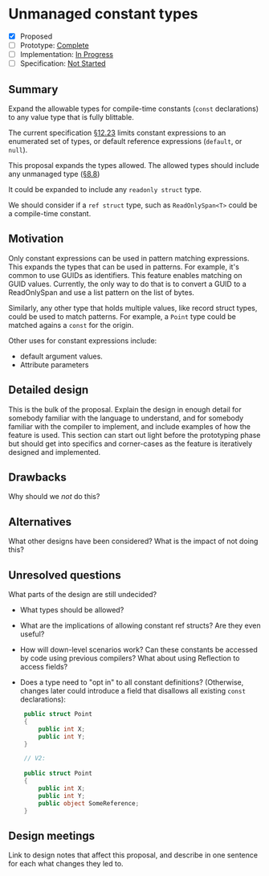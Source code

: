 # Unmanaged constant types

* [x] Proposed
* [ ] Prototype: [Complete](https://github.com/PROTOTYPE_OWNER/roslyn/BRANCH_NAME)
* [ ] Implementation: [In Progress](https://github.com/dotnet/roslyn/BRANCH_NAME)
* [ ] Specification: [Not Started](pr/1)

## Summary
[summary]: #summary

Expand the allowable types for compile-time constants (`const` declarations) to any value type that is fully blittable.

The current specification [§12.23](https://github.com/dotnet/csharpstandard/blob/draft-v8/standard/expressions.md#1223-constant-expressions) limits constant expressions to an enumerated set of types, or default reference expressions (`default`, or `null`).

This proposal expands the types allowed. The allowed types should include any unmanaged type ([§8.8](https://github.com/dotnet/csharpstandard/blob/draft-v8/standard/types.md#88-unmanaged-types))

It could be expanded to include any `readonly struct` type.

We should consider if a `ref struct` type, such as `ReadOnlySpan<T>` could be a compile-time constant.

## Motivation
[motivation]: #motivation

Only constant expressions can be used in pattern matching expressions. This expands the types that can be used in patterns. For example, it's common to use GUIDs as identifiers. This feature enables matching on GUID values. Currently, the only way to do that is to convert a GUID to a ReadOnlySpan<byte> and use a list pattern on the list of bytes.

Similarly, any other type that holds multiple values, like record struct types, could be used to match patterns.  For example, a `Point` type could be matched agains a `const` for the origin.

Other uses for constant expressions include:

- default argument values.
- Attribute parameters

## Detailed design
[design]: #detailed-design

This is the bulk of the proposal. Explain the design in enough detail for somebody familiar with the language to understand, and for somebody familiar with the compiler to implement,  and include examples of how the feature is used. This section can start out light before the prototyping phase but should get into specifics and corner-cases as the feature is iteratively designed and implemented.

## Drawbacks
[drawbacks]: #drawbacks

Why should we *not* do this?

## Alternatives
[alternatives]: #alternatives

What other designs have been considered? What is the impact of not doing this?

## Unresolved questions
[unresolved]: #unresolved-questions

What parts of the design are still undecided?

- What types should be allowed?
- What are the implications of allowing constant ref structs? Are they even useful?
- How will down-level scenarios work? Can these constants be accessed by code using previous compilers? What about using Reflection to access fields?
- Does a type need to "opt in" to all constant definitions? (Otherwise, changes later could introduce a field that disallows all existing `const` declarations):

   ```csharp
    public struct Point
    {
        public int X;
        public int Y;
    }

    // V2:
    
    public struct Point
    {
        public int X;
        public int Y;
        public object SomeReference;
    }
    ```

## Design meetings

Link to design notes that affect this proposal, and describe in one sentence for each what changes they led to.


